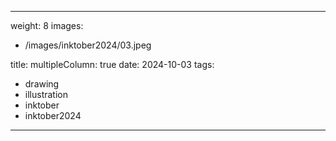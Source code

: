 
---
weight: 8
images:
- /images/inktober2024/03.jpeg

title:
multipleColumn: true
date: 2024-10-03
tags:
- drawing
- illustration
- inktober
- inktober2024
---

